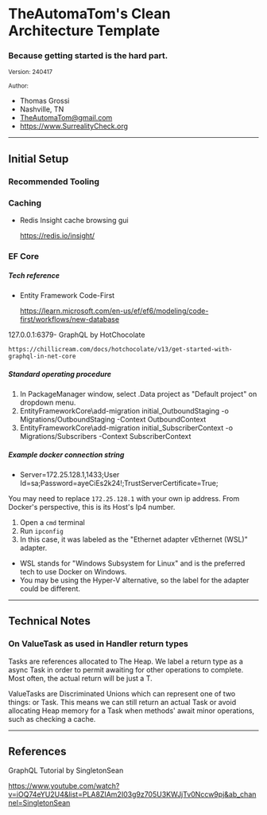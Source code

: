 ﻿# TheAutomaTom's Clean Architecture Template
### Because getting started is the hard part. 

<small>Version: 240417</small>

<small>Author:</small>
- Thomas Grossi 
- Nashville, TN 
- TheAutomaTom@gmail.com 
- https://www.SurrealityCheck.org



<hr/>

## Initial Setup

### Recommended Tooling

### Caching

- Redis Insight cache browsing gui

  https://redis.io/insight/

### EF Core

##### Tech reference

- Entity Framework Code-First 
 
	https://learn.microsoft.com/en-us/ef/ef6/modeling/code-first/workflows/new-database

127.0.0.1:6379- GraphQL by HotChocolate 

	https://chillicream.com/docs/hotchocolate/v13/get-started-with-graphql-in-net-core

##### Standard operating procedure

1. In PackageManager window, select .Data project as "Default project" on dropdown menu.
1. EntityFrameworkCore\add-migration initial_OutboundStaging -o Migrations/OutboundStaging -Context OutboundContext
1. EntityFrameworkCore\add-migration initial_SubscriberContext -o Migrations/Subscribers -Context SubscriberContext

##### Example docker connection string

- Server=172.25.128.1,1433;User Id=sa;Password=ayeCiEs2k24!;TrustServerCertificate=True;

You may need to replace `172.25.128.1` with your own ip address.  From Docker's perspective, this is its Host's Ip4 number.

1. Open a `cmd` terminal
1. Run `ipconfig`
1. In this case, it was labeled as the "Ethernet adapter vEthernet (WSL)" adapter.  
- WSL stands for "Windows Subsystem for Linux" and is the preferred tech to use Docker on Windows.  
- You may be using the Hyper-V alternative, so the label for the adapter could be different.

<hr/>

## Technical Notes

### On ValueTask as used in Handler return types
	
Tasks are references allocated to The Heap.  We label a return type as a async Task<T> in order to permit awaiting for other operations to complete.  Most often, the actual return will be just a T.

ValueTasks are Discriminated Unions which can represent one of two things: <T> or Task<T>.  This means we can still return an actual Task<T> or avoid allocating Heap memory for a Task when methods' await minor operations, such as checking a cache.

<hr/>

## References

GraphQL Tutorial by SingletonSean

https://www.youtube.com/watch?v=iOQ74eYU2U4&list=PLA8ZIAm2I03g9z705U3KWJjTv0Nccw9pj&ab_channel=SingletonSean